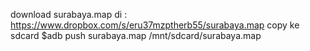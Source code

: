 download surabaya.map di : https://www.dropbox.com/s/eru37mzptherb55/surabaya.map 
copy ke sdcard 
$adb push surabaya.map /mnt/sdcard/surabaya.map
